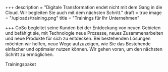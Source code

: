 +++
description = "Digitale Transformation endet nicht mit dem Gang in die Cloud. Wir begleiten Sie auch mit dem nächsten Schritt."
draft = true
image = "/uploads/training.png"
title = "Trainings für Ihr Unternehmen"

+++
CoSo begleitet seine Kunden bei der Entdeckung von neuen Gebieten und befähigt sie, mit Technologie neue Prozesse, neues Zusammenarbeiten und neue Produkte für sich zu entdecken. Bei bestehenden Lösungen möchten wir helfen, neue Wege aufzuzeigen, wie Sie das Bestehende einfacher und optimaler nutzen können. Wir gehen voran, um den nächsten Schritt zu ermöglichen.

Trainingspaket